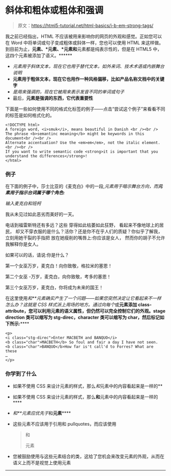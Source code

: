 # 斜体和粗体或粗体和强调

> 原文：<https://html5-tutorial.net/html-basics/i-b-em-strong-tags/>

我之前已经指出，HTML 不应该被用来影响你的网页的外观和感觉。正如您可以在 Word 中将单词或句子变成粗体或斜体一样，您也可以使用 HTML 来这样做。到目前为止，**元素、*元素、*元素和**元素都是纯表示性的，但是在 HTML5 中，这四个元素被添加了语义。******

*   *元素用于斜体文本，现在它也用于替代文本，如外来词、技术术语或内嵌舞台说明*
*   **元素用于粗体文本，现在它也用作一种风格偏移，比如产品名称文档中的关键字**
*   *是用来强调的，现在它被用来表示发音不同的单词或句子*
*   最后，**元素是强调的东西，它代表重要性**

下面是一些如何使用不同的格式化标签的例子——点击“尝试这个例子”来看看不同的标签是如何格式化的。

```
<!DOCTYPE html>
A foreign word, <i>smuk</i>, means beautiful in Danish <br /><br />
The phrase <b>semantinc meaning</b> might be keywords in this document<br /><br />
Alternate accentuation? Use the <em>em</em>, not the italic element.<br /><br />
If you want to write semantic code <strong>it is important that you understand the differences</strong>!
</html>
```

### 例子

在下面的例子中，莎士比亚的《麦克白》中的一段,*元素用于暗示舞台方向，而**元素用于指示台词属于哪个角色:***

<input type="hidden" name="IL_IN_ARTICLE">

*输入麦克白和班柯*

我从未见过如此恶劣而美好的一天。

电话到福雷斯特还有多远？这些
穿得如此枯萎如此狂野，
看起来不像地球上的居民，
却又不穿衣服的是什么？活你？还是你不在乎人们的质疑？你似乎了解我，
立刻用她干裂的手指把
放在她瘦削的嘴唇上:你应该是女人，
然而你的胡子不允许我解释你是女人。

如果可以的话，请说:你是什么？

第一个女巫万岁，麦克白！向你致敬，格拉米的塞恩！

第二个女巫 -万岁，麦克白，向你致敬，考多的塞恩！

第三个女巫万岁，麦克白，你将成为未来的国王！

在这里使用*和**元素确实产生了一个问题——如果您突然决定让它看起来不一样怎么办？这就是 CSS 样式派上用场的地方。通过向每个*或**元素添加 class-attribute，您可以利用元素的语义属性，但仍然可以完全控制它们的外观。stage direction 类可以缩写为 stg-direc，character 类可以缩写为 char，然后标记如下所示:******

```
<p>
<i class="stg-direc">Enter MACBETH and BANQUO</i>
<b class="char">MACBETH</b> So foul and fair a day I have not seen.
<b class="char">BANQUO</b>How far is't call'd to Forres? What are these
…
</p>
```

### 你学到了什么

*   如果不使用 CSS 来设计元素的样式，那么*和*元素中的内容看起来是一样的**
*   如果不使用 CSS 来设计元素的样式，那么**和**元素中的内容看起来是一样的****
*   *和**元素应优先于*和**元素******
*   这些元素不应该用于引用和 pullquotes，而应该使用

    > 和
    > 
    > <aside>元素</aside>

*   您被鼓励使用与这些元素结合的类，这给了您机会来改变元素的外观，从而在语义上而不是视觉上使用元素

* * *